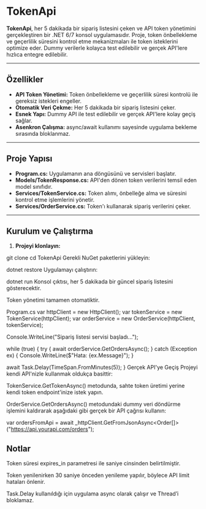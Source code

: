 # TokenApi

**TokenApi**, her 5 dakikada bir sipariş listesini çeken ve API token yönetimini gerçekleştiren bir .NET 6/7 konsol uygulamasıdır. Proje, token önbellekleme ve geçerlilik süresini kontrol etme mekanizmaları ile token isteklerini optimize eder. Dummy verilerle kolayca test edilebilir ve gerçek API'lere hızlıca entegre edilebilir.

---

## Özellikler

- **API Token Yönetimi:** Token önbellekleme ve geçerlilik süresi kontrolü ile gereksiz istekleri engeller.  
- **Otomatik Veri Çekme:** Her 5 dakikada bir sipariş listesini çeker.  
- **Esnek Yapı:** Dummy API ile test edilebilir ve gerçek API'lere kolay geçiş sağlar.  
- **Asenkron Çalışma:** async/await kullanımı sayesinde uygulama bekleme sırasında bloklanmaz.  

---

## Proje Yapısı



- **Program.cs:** Uygulamanın ana döngüsünü ve servisleri başlatır.  
- **Models/TokenResponse.cs:** API'den dönen token verilerini temsil eden model sınıfıdır.  
- **Services/TokenService.cs:** Token alımı, önbelleğe alma ve süresini kontrol etme işlemlerini yönetir.  
- **Services/OrderService.cs:** Token'ı kullanarak sipariş verilerini çeker.  

---

## Kurulum ve Çalıştırma

1. **Projeyi klonlayın:**


git clone <repo-url>
cd TokenApi
Gerekli NuGet paketlerini yükleyin:

dotnet restore
Uygulamayı çalıştırın:


dotnet run
Konsol çıktısı, her 5 dakikada bir güncel sipariş listesini gösterecektir.

Token yönetimi tamamen otomatiktir.

Program.cs
var httpClient = new HttpClient();
var tokenService = new TokenService(httpClient);
var orderService = new OrderService(httpClient, tokenService);

Console.WriteLine("Sipariş listesi servisi başladı...");

while (true)
{
    try
    {
        await orderService.GetOrdersAsync();
    }
    catch (Exception ex)
    {
        Console.WriteLine($"Hata: {ex.Message}");
    }

  await Task.Delay(TimeSpan.FromMinutes(5));
}
Gerçek API'ye Geçiş
Projeyi kendi API'nizle kullanmak oldukça basittir:

TokenService.GetTokenAsync() metodunda, sahte token üretimi yerine kendi token endpoint'inize istek yapın.

OrderService.GetOrdersAsync() metodundaki dummy veri döndürme işlemini kaldırarak aşağıdaki gibi gerçek bir API çağrısı kullanın:

var ordersFromApi = await _httpClient.GetFromJsonAsync<Order[]>("https://api.yourapi.com/orders");
## Notlar
Token süresi expires_in parametresi ile saniye cinsinden belirtilmiştir.

Token yenilenirken 30 saniye önceden yenileme yapılır, böylece API limit hataları önlenir.

Task.Delay kullanıldığı için uygulama async olarak çalışır ve Thread’i bloklamaz.
